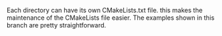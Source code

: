 Each directory can have its own CMakeLists.txt file. this makes the maintenance of the CMakeLists file easier. The examples shown in this branch are pretty straightforward.